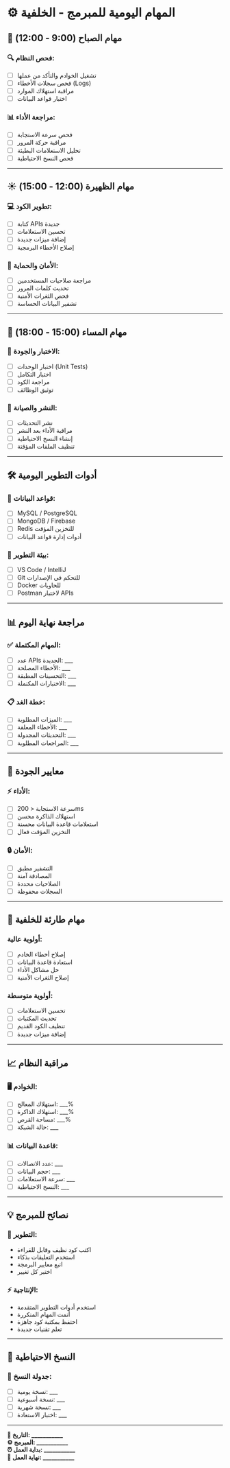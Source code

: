 # ⚙️ المهام اليومية للمبرمج - الخلفية

## 🌅 **مهام الصباح (9:00 - 12:00)**

### **🔍 فحص النظام:**
- [ ] تشغيل الخوادم والتأكد من عملها
- [ ] فحص سجلات الأخطاء (Logs)
- [ ] مراقبة استهلاك الموارد
- [ ] اختبار قواعد البيانات

### **📊 مراجعة الأداء:**
- [ ] فحص سرعة الاستجابة
- [ ] مراقبة حركة المرور
- [ ] تحليل الاستعلامات البطيئة
- [ ] فحص النسخ الاحتياطية

---

## ☀️ **مهام الظهيرة (12:00 - 15:00)**

### **💻 تطوير الكود:**
- [ ] كتابة APIs جديدة
- [ ] تحسين الاستعلامات
- [ ] إضافة ميزات جديدة
- [ ] إصلاح الأخطاء البرمجية

### **🔐 الأمان والحماية:**
- [ ] مراجعة صلاحيات المستخدمين
- [ ] تحديث كلمات المرور
- [ ] فحص الثغرات الأمنية
- [ ] تشفير البيانات الحساسة

---

## 🌆 **مهام المساء (15:00 - 18:00)**

### **🧪 الاختبار والجودة:**
- [ ] اختبار الوحدات (Unit Tests)
- [ ] اختبار التكامل
- [ ] مراجعة الكود
- [ ] توثيق الوظائف

### **🚀 النشر والصيانة:**
- [ ] نشر التحديثات
- [ ] مراقبة الأداء بعد النشر
- [ ] إنشاء النسخ الاحتياطية
- [ ] تنظيف الملفات المؤقتة

---

## 🛠️ **أدوات التطوير اليومية**

### **💾 قواعد البيانات:**
- [ ] MySQL / PostgreSQL
- [ ] MongoDB / Firebase
- [ ] Redis للتخزين المؤقت
- [ ] أدوات إدارة قواعد البيانات

### **🔧 بيئة التطوير:**
- [ ] VS Code / IntelliJ
- [ ] Git للتحكم في الإصدارات
- [ ] Docker للحاويات
- [ ] Postman لاختبار APIs

---

## 📊 **مراجعة نهاية اليوم**

### **✅ المهام المكتملة:**
- [ ] عدد APIs الجديدة: ___
- [ ] الأخطاء المصلحة: ___
- [ ] التحسينات المطبقة: ___
- [ ] الاختبارات المكتملة: ___

### **📋 خطة الغد:**
- [ ] الميزات المطلوبة: ___
- [ ] الأخطاء المعلقة: ___
- [ ] التحديثات المجدولة: ___
- [ ] المراجعات المطلوبة: ___

---

## 🎯 **معايير الجودة**

### **⚡ الأداء:**
- [ ] سرعة الاستجابة < 200ms
- [ ] استهلاك الذاكرة محسن
- [ ] استعلامات قاعدة البيانات محسنة
- [ ] التخزين المؤقت فعال

### **🔒 الأمان:**
- [ ] التشفير مطبق
- [ ] المصادقة آمنة
- [ ] الصلاحيات محددة
- [ ] السجلات محفوظة

---

## 🚨 **مهام طارئة للخلفية**

### **أولوية عالية:**
- [ ] إصلاح أخطاء الخادم
- [ ] استعادة قاعدة البيانات
- [ ] حل مشاكل الأداء
- [ ] إصلاح الثغرات الأمنية

### **أولوية متوسطة:**
- [ ] تحسين الاستعلامات
- [ ] تحديث المكتبات
- [ ] تنظيف الكود القديم
- [ ] إضافة ميزات جديدة

---

## 📈 **مراقبة النظام**

### **🖥️ الخوادم:**
- [ ] استهلاك المعالج: ___%
- [ ] استهلاك الذاكرة: ___%
- [ ] مساحة القرص: ___%
- [ ] حالة الشبكة: ___

### **📊 قاعدة البيانات:**
- [ ] عدد الاتصالات: ___
- [ ] حجم البيانات: ___
- [ ] سرعة الاستعلامات: ___
- [ ] النسخ الاحتياطية: ___

---

## 💡 **نصائح للمبرمج**

### **🔧 التطوير:**
- اكتب كود نظيف وقابل للقراءة
- استخدم التعليقات بذكاء
- اتبع معايير البرمجة
- اختبر كل تغيير

### **⚡ الإنتاجية:**
- استخدم أدوات التطوير المتقدمة
- أتمت المهام المتكررة
- احتفظ بمكتبة كود جاهزة
- تعلم تقنيات جديدة

---

## 🔄 **النسخ الاحتياطية**

### **📅 جدولة النسخ:**
- [ ] نسخة يومية: ___
- [ ] نسخة أسبوعية: ___
- [ ] نسخة شهرية: ___
- [ ] اختبار الاستعادة: ___

---

**📅 التاريخ: ___________**  
**⚙️ المبرمج: ___________**  
**⏰ بداية العمل: ___________**  
**🏁 نهاية العمل: ___________**